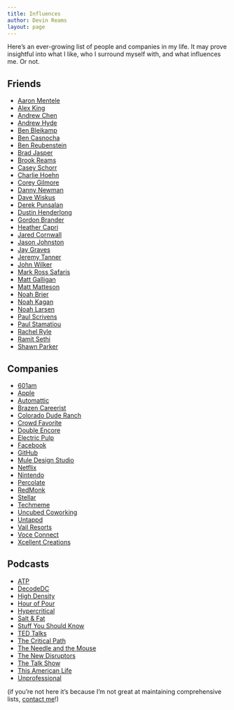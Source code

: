 ```yaml
---
title: Influences
author: Devin Reams
layout: page
---
```

Here&#8217;s an ever-growing list of people and companies in my life. It may prove insightful into what I like, who I surround myself with, and what influences me. Or not.

<!-- start[WP Render Blogroll Links 2.1.7] -->

<div class="linkcat">
  <h2 class="linkcattitle">
    Friends
  </h2>
  
  <div id="catid185">
    <ul class="xoxo blogroll">
      <li class="brlink">
        <a href="http://charisma18.com/">Aaron Mentele</a>
      </li>
      <li class="brlink">
        <a href="http://alexking.org/">Alex King</a>
      </li>
      <li class="brlink">
        <a href="http://andrewchenblog.com/">Andrew Chen</a>
      </li>
      <li class="brlink">
        <a href="http://andrewhy.de/">Andrew Hyde</a>
      </li>
      <li class="brlink">
        <a href="http://www.bleikamp.com/">Ben Bleikamp</a>
      </li>
      <li class="brlink">
        <a href="http://casnocha.com/blog">Ben Casnocha</a>
      </li>
      <li class="brlink">
        <a href="http://benr75.com/">Ben Reubenstein</a>
      </li>
      <li class="brlink">
        <a href="http://bradjasper.com/">Brad Jasper</a>
      </li>
      <li class="brlink">
        <a href="http://brook.reams.me/">Brook Reams</a>
      </li>
      <li class="brlink">
        <a href="http://www.caseyschorr.com/">Casey Schorr</a>
      </li>
      <li class="brlink">
        <a href="http://charliehoehn.com/">Charlie Hoehn</a>
      </li>
      <li class="brlink">
        <a href="http://coreygilmore.com/">Corey Gilmore</a>
      </li>
      <li class="brlink">
        <a href="http://www.dannynewman.com/">Danny Newman</a>
      </li>
      <li class="brlink">
        <a href="http://betterelevation.com/">Dave Wiskus</a>
      </li>
      <li class="brlink">
        <a href="http://5thirtyone.com/">Derek Punsalan</a>
      </li>
      <li class="brlink">
        <a href="http://dustinhenderlong.com/">Dustin Henderlong</a>
      </li>
      <li class="brlink">
        <a href="http://gordonbrander.com/">Gordon Brander</a>
      </li>
      <li class="brlink">
        <a href="http://heathercapri.com/">Heather Capri</a>
      </li>
      <li class="brlink">
        <a href="http://www.jaredcornwall.com/">Jared Cornwall</a>
      </li>
      <li class="brlink">
        <a href="http://css3pie.com/">Jason Johnston</a>
      </li>
      <li class="brlink">
        <a href="http://skabber.com/">Jay Graves</a>
      </li>
      <li class="brlink">
        <a href="http://jeremytanner.com/">Jeremy Tanner</a>
      </li>
      <li class="brlink">
        <a href="http://johnwilker.com/">John Wilker</a>
      </li>
      <li class="brlink">
        <a href="http://markrosssafaris.com/">Mark Ross Safaris</a>
      </li>
      <li class="brlink">
        <a href="http://mgalligan.com/">Matt Galligan</a>
      </li>
      <li class="brlink">
        <a href="http://www.mattmatteson.com/">Matt Matteson</a>
      </li>
      <li class="brlink">
        <a href="http://www.noahbrier.com/">Noah Brier</a>
      </li>
      <li class="brlink">
        <a href="http://okdork.com/">Noah Kagan</a>
      </li>
      <li class="brlink">
        <a href="http://www.mentalx.com/">Noah Larsen</a>
      </li>
      <li class="brlink">
        <a href="http://paulscrivens.com/">Paul Scrivens</a>
      </li>
      <li class="brlink">
        <a href="http://paulstamatiou.com/">Paul Stamatiou</a>
      </li>
      <li class="brlink">
        <a href="http://onceinaryle.com/">Rachel Ryle</a>
      </li>
      <li class="brlink">
        <a href="http://www.iwillteachyoutoberich.com/">Ramit Sethi</a>
      </li>
      <li class="brlink">
        <a href="http://top-frog.com/">Shawn Parker</a>
      </li>
    </ul>
  </div>
</div>

<!-- end[WP Render Blogroll Links 2.1.7] -->

<!-- start[WP Render Blogroll Links 2.1.7] -->

<div class="linkcat">
  <h2 class="linkcattitle">
    Companies
  </h2>
  
  <div id="catid187">
    <ul class="xoxo blogroll">
      <li class="brlink">
        <a href="http://601am.com/">601am</a>
      </li>
      <li class="brlink">
        <a href="http://apple.com/">Apple</a>
      </li>
      <li class="brlink">
        <a href="http://automattic.com/">Automattic</a>
      </li>
      <li class="brlink">
        <a href="http://www.brazencareerist.com/">Brazen Careerist</a>
      </li>
      <li class="brlink">
        <a href="http://blackmtnranch.com/" title="Black Mountain Ranch outside Vail, Colorado">Colorado Dude Ranch</a>
      </li>
      <li class="brlink">
        <a href="http://crowdfavorite.com/">Crowd Favorite</a>
      </li>
      <li class="brlink">
        <a href="http://www.doubleencore.com/">Double Encore</a>
      </li>
      <li class="brlink">
        <a href="http://electricpulp.com/">Electric Pulp</a>
      </li>
      <li class="brlink">
        <a href="http://facebook.com/">Facebook</a>
      </li>
      <li class="brlink">
        <a href="http://github.com/">GitHub</a>
      </li>
      <li class="brlink">
        <a href="http://muledesign.com/">Mule Design Studio</a>
      </li>
      <li class="brlink">
        <a href="http://netflix.com/">Netflix</a>
      </li>
      <li class="brlink">
        <a href="http://www.nintendo.com/">Nintendo</a>
      </li>
      <li class="brlink">
        <a href="http://percolate.com/">Percolate</a>
      </li>
      <li class="brlink">
        <a href="http://redmonk.com/">RedMonk</a>
      </li>
      <li class="brlink">
        <a href="http://stellar.io/">Stellar</a>
      </li>
      <li class="brlink">
        <a href="http://techmeme.com/">Techmeme</a>
      </li>
      <li class="brlink">
        <a href="http://www.uncubedspace.com/">Uncubed Coworking</a>
      </li>
      <li class="brlink">
        <a href="http://untappd.com/">Untappd</a>
      </li>
      <li class="brlink">
        <a href="https://www.snow.com/">Vail Resorts</a>
      </li>
      <li class="brlink">
        <a href="http://voceconnect.com/">Voce Connect</a>
      </li>
      <li class="brlink">
        <a href="http://www.xcellentcreations.com/">Xcellent Creations</a>
      </li>
    </ul>
  </div>
</div>

<!-- end[WP Render Blogroll Links 2.1.7] -->

<!-- start[WP Render Blogroll Links 2.1.7] -->

<div class="linkcat">
  <h2 class="linkcattitle">
    Podcasts
  </h2>
  
  <div id="catid188">
    <ul class="xoxo blogroll">
      <li class="brlink">
        <a href="http://atp.fm/">ATP</a>
      </li>
      <li class="brlink">
        <a href="http://www.muleradio.net/decodedc/">DecodeDC</a>
      </li>
      <li class="brlink">
        <a href="http://5by5.tv/hd">High Density</a>
      </li>
      <li class="brlink">
        <a href="http://muleradio.net/hourofpour/">Hour of Pour</a>
      </li>
      <li class="brlink">
        <a href="http://5by5.tv/hypercritical">Hypercritical</a>
      </li>
      <li class="brlink">
        <a href="http://muleradio.net/saltandfat/">Salt & Fat</a>
      </li>
      <li class="brlink">
        <a href="http://entertainment.howstuffworks.com/hsw-shows/stuff-you-should-know-podcast.htm">Stuff You Should Know</a>
      </li>
      <li class="brlink">
        <a href="http://www.ted.com/talks">TED Talks</a>
      </li>
      <li class="brlink">
        <a href="http://5by5.tv/criticalpath">The Critical Path</a>
      </li>
      <li class="brlink">
        <a href="http://theneedleandthemouse.com">The Needle and the Mouse</a>
      </li>
      <li class="brlink">
        <a href="http://www.muleradio.net/newdisruptors/">The New Disruptors</a>
      </li>
      <li class="brlink">
        <a href="http://muleradio.net/thetalkshow/">The Talk Show</a>
      </li>
      <li class="brlink">
        <a href="http://www.thisamericanlife.org">This American Life</a>
      </li>
      <li class="brlink">
        <a href="http://www.muleradio.net/unprofessional/">Unprofessional</a>
      </li>
    </ul>
  </div>
</div>

<!-- end[WP Render Blogroll Links 2.1.7] -->

(if you&#8217;re not here it&#8217;s because I&#8217;m not great at maintaining comprehensive lists, [contact me][1]!)

 [1]: /about/